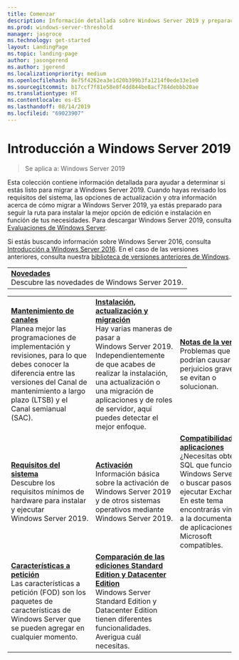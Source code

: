 ```yaml
---
title: Comenzar
description: Información detallada sobre Windows Server 2019 y preparación para implementar, actualizar o migrar.
ms.prod: windows-server-threshold
manager: jasgroce
ms.technology: get-started
layout: LandingPage
ms.topic: landing-page
author: jasongerend
ms.author: jgerend
ms.localizationpriority: medium
ms.openlocfilehash: 8e75f4262ea3e1d20b399b3fa1214f0ede33e1e0
ms.sourcegitcommit: b17ccf7f81e58e8f4dd844be8acf784debbb20ae
ms.translationtype: HT
ms.contentlocale: es-ES
ms.lasthandoff: 08/14/2019
ms.locfileid: "69023907"
---
```

# <a name="get-started-with-windows-server-2019"></a>Introducción a Windows Server 2019

> Se aplica a: Windows Server 2019

Esta colección contiene información detallada para ayudar a determinar si estás listo para migrar a Windows Server 2019. Cuando hayas revisado los requisitos del sistema, las opciones de actualización y otra información acerca de cómo migrar a Windows Server 2019, ya estás preparado para seguir la ruta para instalar la mejor opción de edición e instalación en función de tus necesidades. Para descargar Windows Server 2019, consulta [Evaluaciones de Windows Server](https://www.microsoft.com/evalcenter/evaluate-windows-server-2019).

Si estás buscando información sobre Windows Server 2016, consulta [Introducción a Windows Server 2016](../get-started/server-basics.md). En el caso de las versiones anteriores, consulta nuestra [biblioteca de versiones anteriores de Windows](https://docs.microsoft.com/previous-versions/windows/).

|       | 
|   -   | 
| [**Novedades**](whats-new-19.md)<br>Descubre las novedades de Windows Server 2019. |

|       |        |        |
|   -   |   -    |   -    |
| [**Mantenimiento de canales**](servicing-channels-19.md) <br>Planea mejor las programaciones de implementación y revisiones, para lo que debes conocer la diferencia entre las versiones del Canal de mantenimiento a largo plazo (LTSB) y el Canal semianual (SAC). | [**Instalación, actualización y migración**](install-upgrade-migrate-19.md) <br>Hay varias maneras de pasar a Windows Server 2019. Independientemente de que acabes de realizar la instalación, una actualización o una migración de aplicaciones y de roles de servidor, aquí puedes detectar el mejor enfoque. | [**Notas de la versión**](rel-notes-19.md) <br>Problemas que podrían causar perjuicios graves si no se evitan o solucionan.   |
| [**Requisitos del sistema**](sys-reqs-19.md) <br>Descubre los requisitos mínimos de hardware para instalar y ejecutar Windows Server 2019. | [**Activación**](activation-19.md) <br>Información básica sobre la activación de Windows Server 2019 y de otros sistemas operativos mediante Windows Server 2019.  | [**Compatibilidad de aplicaciones**](app-compat-19.md)<br>¿Necesitas obtener SQL que funcione en Windows Server 2019 o buscar pasos para ejecutar Exchange? En este tema encontrarás vínculos a la documentación de aplicaciones de Microsoft compatibles. |
| [**Características a petición**](install-fod-19.md)<br>Las características a petición (FOD) son los paquetes de características de Windows Server que se pueden agregar en cualquier momento. |  [**Comparación de las ediciones Standard Edition y Datacenter Edition**](editions-comparison-19.md)<br>Windows Server Standard Edition y Datacenter Edition tienen diferentes funcionalidades. Averigua cuál necesitas. |
